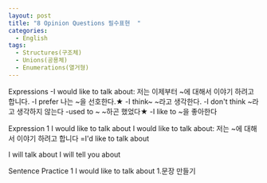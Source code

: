 ```yaml
---
layout: post
title: "8 Opinion Questions 필수표현  "
categories:
  - English
tags:
  - Structures(구조체)
  - Unions(공용체)
  - Enumerations(열거형)
---
```


Expressions
-I would like to talk about: 저는 이제부터 ~에 대해서 이야기 하려고 합니다.
-I prefer 나는 ~을 선호한다.★
-I think~ ~라고 생각한다.
-I don't think ~라고 생각하지 않는다
-used to ~ ~하곤 했었다★
-I like to ~을 좋아한다

Expression 1 I would like to talk about
I would like to talk about:
저는 ~에 대해서 이야기 하려고 합니다
=I'd like to talk about

I will talk about
I will tell you about

Sentence Practice 1 I would like to talk about
1.문장 만들기
